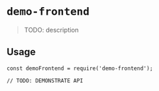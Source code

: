 # `demo-frontend`

> TODO: description

## Usage

```
const demoFrontend = require('demo-frontend');

// TODO: DEMONSTRATE API
```
